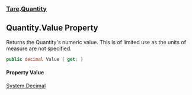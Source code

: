 ### [Tare](Tare.md 'Tare').[Quantity](Tare.Quantity.md 'Tare.Quantity')

## Quantity.Value Property

Returns the Quantity's numeric value. This is of limited use as the units of measure are not specified.

```csharp
public decimal Value { get; }
```

#### Property Value
[System.Decimal](https://docs.microsoft.com/en-us/dotnet/api/System.Decimal 'System.Decimal')